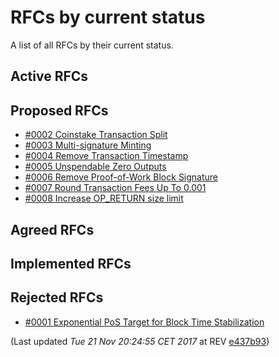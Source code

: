 # RFCs by current status

A list of all RFCs by their current status.

## Active RFCs


## Proposed RFCs

 - [#0002 Coinstake Transaction Split](./text/0002-split-coinstake-transaction/0002-split-coinstake-transaction.md)
 - [#0003 Multi-signature Minting](./text/0003-multisig-minting/0003-multisig-minting.md)
 - [#0004 Remove Transaction Timestamp](./text/0004-remove-transaction-timestamp/0004-remove-transaction-timestamp.md)
 - [#0005 Unspendable Zero Outputs](./text/0005-unspendable-zero-outputs/0005-unspendable-zero-outputs.md)
 - [#0006 Remove Proof-of-Work Block Signature](./text/0006-remove-pow-block-signature/0006-remove-pow-block-signature.md)
 - [#0007 Round Transaction Fees Up To 0.001](./text/0007-round-transaction-fees-up-to-0.001/0007-round-transaction-fees-up-to-0.001.md)
 - [#0008 Increase OP_RETURN size limit](./text/0008-increase-op-return-size-limit/0008-increase-op-return-size-limit.md)

## Agreed RFCs


## Implemented RFCs


## Rejected RFCs

 - [#0001 Exponential PoS Target for Block Time Stabilization](./text/0001-exponential-pos-target-for-block-time-stabilization/0001-exponential-pos-target-for-block-time-stabilization.md)


(Last updated _Tue 21 Nov 20:24:55 CET 2017_ at REV [e437b93](https://github.com/peercoin/rfcs/commit/e437b93a54ddbeaa9eb4d0d66489755d6282e154))
